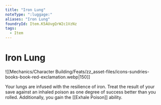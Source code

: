 ```yaml
---
title: "Iron Lung"
noteType: ":luggage:"
aliases: "Iron Lung"
foundryId: Item.K5AUvgQrW2c1VzNz
tags:
  - Item
---
```


# Iron Lung
![[Mechanics/Character Building/Feats/zz_asset-files/icons-sundries-books-book-red-exclamation.webp|150]]

Your lungs are infused with the resilience of iron. Treat the result of your save against an inhaled poison as one degree of success better than you rolled. Additionally, you gain the [[Exhale Poison]] ability.

